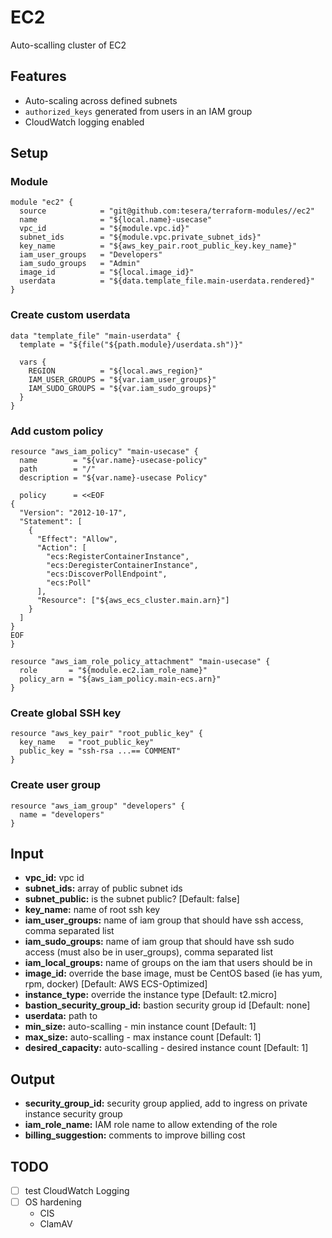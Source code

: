 # EC2
Auto-scalling cluster of EC2

## Features
- Auto-scaling across defined subnets
- `authorized_keys` generated from users in an IAM group
- CloudWatch logging enabled

## Setup
### Module
```hcl-terraform
module "ec2" {
  source            = "git@github.com:tesera/terraform-modules//ec2"
  name              = "${local.name}-usecase"
  vpc_id            = "${module.vpc.id}"
  subnet_ids        = "${module.vpc.private_subnet_ids}"
  key_name          = "${aws_key_pair.root_public_key.key_name}"
  iam_user_groups   = "Developers"
  iam_sudo_groups   = "Admin"
  image_id          = "${local.image_id}"
  userdata          = "${data.template_file.main-userdata.rendered}"
}
```

### Create custom userdata
```hcl-terraform
data "template_file" "main-userdata" {
  template = "${file("${path.module}/userdata.sh")}"

  vars {
    REGION          = "${local.aws_region}"
    IAM_USER_GROUPS = "${var.iam_user_groups}"
    IAM_SUDO_GROUPS = "${var.iam_sudo_groups}"
  }
}
```

### Add custom policy
```hcl-terraform
resource "aws_iam_policy" "main-usecase" {
  name        = "${var.name}-usecase-policy"
  path        = "/"
  description = "${var.name}-usecase Policy"

  policy      = <<EOF
{
  "Version": "2012-10-17",
  "Statement": [
    {
      "Effect": "Allow",
      "Action": [
        "ecs:RegisterContainerInstance",
        "ecs:DeregisterContainerInstance",
        "ecs:DiscoverPollEndpoint",
        "ecs:Poll"
      ],
      "Resource": ["${aws_ecs_cluster.main.arn}"]
    }
  ]
}
EOF
}

resource "aws_iam_role_policy_attachment" "main-usecase" {
  role       = "${module.ec2.iam_role_name}"
  policy_arn = "${aws_iam_policy.main-ecs.arn}"
}
```

### Create global SSH key
```hcl-terraform
resource "aws_key_pair" "root_public_key" {
  key_name   = "root_public_key"
  public_key = "ssh-rsa ...== COMMENT"
}
```

### Create user group
```hcl-terraform
resource "aws_iam_group" "developers" {
  name = "developers"
}
```

## Input
- **vpc_id:** vpc id
- **subnet_ids:** array of public subnet ids
- **subnet_public:** is the subnet public? [Default: false]
- **key_name:** name of root ssh key
- **iam_user_groups:** name of iam group that should have ssh access, comma separated list
- **iam_sudo_groups:** name of iam group that should have ssh sudo access (must also be in user_groups), comma separated list
- **iam_local_groups:** name of groups on the iam that users should be in
- **image_id:** override the base image, must be CentOS based (ie has yum, rpm, docker) [Default: AWS ECS-Optimized]
- **instance_type:** override the instance type [Default: t2.micro]
- **bastion_security_group_id:** bastion security group id [Default: none]
- **userdata:** path to 
- **min_size:** auto-scalling - min instance count [Default: 1]
- **max_size:** auto-scalling - max instance count [Default: 1]
- **desired_capacity:** auto-scalling - desired instance count [Default: 1]

## Output
- **security_group_id:** security group applied, add to ingress on private instance security group
- **iam_role_name:** IAM role name to allow extending of the role
- **billing_suggestion:** comments to improve billing cost


## TODO
- [ ] test CloudWatch Logging
- [ ] OS hardening
  - CIS
  - ClamAV
